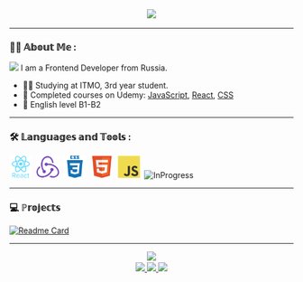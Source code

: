 <div align="center">
<img src="https://capsule-render.vercel.app/api?type=waving&color=gradient&height=256&section=header&text=ℍ𝕖𝕝𝕝𝕠%20𝕎𝕠𝕣𝕝𝕕!&fontSize=75&animation=fadeIn&fontAlignY=38&desc=𝕎𝕖𝕝𝕔𝕠𝕞𝕖%20𝕥𝕠%20𝕞𝕪%20𝔾𝕚𝕥ℍ𝕦𝕓%20ℙ𝕣𝕠𝕗𝕚𝕝𝕖!&descAlignY=51&descAlign=62" />
</div>



___

### :man_technologist: 𝔸𝕓𝕠𝕦𝕥 𝕄𝕖 :
<img src="https://media.giphy.com/media/WUlplcMpOCEmTGBtBW/giphy.gif" width="30"> I am a Frontend Developer from Russia.
- :man_student: Studying at ITMO, 3rd year student.
- :telescope: Completed courses on Udemy: [JavaScript](https://drive.google.com/file/d/1wmLLffcCAybuWTceLPPVVrHJkyTUSCY3/view?usp=sharing), [React](https://drive.google.com/file/d/1rPUZaGYyT9LSNTeRffQ_Nf1Kf2Uyhe-u/view?usp=sharing), [CSS](https://drive.google.com/file/d/1ESv4Y7ZA7IZMS5QWOTkCwDkJErXGP-J5/view?usp=sharing)
- 💂‍ English level B1-B2

---

### :hammer_and_wrench: 𝕃𝕒𝕟𝕘𝕦𝕒𝕘𝕖𝕤 𝕒𝕟𝕕 𝕋𝕠𝕠𝕝𝕤 :
<div>
  <img src="https://github.com/devicons/devicon/blob/master/icons/react/react-original-wordmark.svg" title="React" alt="React" width="40" height="40"/>&nbsp;
  <img src="https://github.com/devicons/devicon/blob/master/icons/redux/redux-original.svg" title="Redux" alt="Redux " width="40" height="40"/>&nbsp;
  <img src="https://github.com/devicons/devicon/blob/master/icons/css3/css3-plain-wordmark.svg"  title="CSS3" alt="CSS" width="40" height="40"/>&nbsp;
  <img src="https://github.com/devicons/devicon/blob/master/icons/html5/html5-original.svg" title="HTML5" alt="HTML" width="40" height="40"/>&nbsp;
  <img src="https://github.com/devicons/devicon/blob/master/icons/javascript/javascript-original.svg" title="JavaScript" alt="JavaScript" width="40" height="40"/>&nbsp;
  <img src="https://media.compliancesigns.com/media/catalog/product/s/a/safety-awareness-sign-nhe-16493_1000.gif" title="InProgress" alt="InProgress" width="40" height="40"/>&nbsp;
  

  
</div>

---

### :computer: ℙ𝕣𝕠𝕛𝕖𝕔𝕥𝕤
[![Readme Card](https://github-readme-stats.vercel.app/api/pin/?username=alonemo&repo=react-demo)](https://github.com/alonemo/react-demo)

---
<div align="center">
<img src="https://readme-typing-svg.herokuapp.com?font=Edu+VIC+WA+NT+Beginner&size=30&duration=4000&color=F700F6&background=FFFFFF00&center=true&vCenter=true&width=450&lines=Frontend+developer"/>

<div id="badges">
<a href="https://t.me/every1wannafly">
  <img src="https://img.shields.io/badge/Telegram-grey?logo=telegram&logoColor=white&style=for-the-badge"/>
  </a>
  <a href="https://vk.com/alonemo">
  <img src="https://img.shields.io/badge/VK-grey?style=for-the-badge&logo=vk&logoColor=blue"/>
  </a>
  <a href="mailto:kamishnikov_da@niuitmo.ru">
  <img src="https://img.shields.io/badge/kamishnikov__da%40niuitmo.ru-grey?style=for-the-badge&logo=gmail&logoColor=white?"/>
  </a>

</div>
<img src="https://komarev.com/ghpvc/?username=alonemo&style=flat-square&color=blue" alt=""/>
</div>




